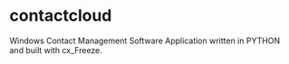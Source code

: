 # contactcloud
Windows Contact Management Software Application written in PYTHON and built with cx_Freeze.
